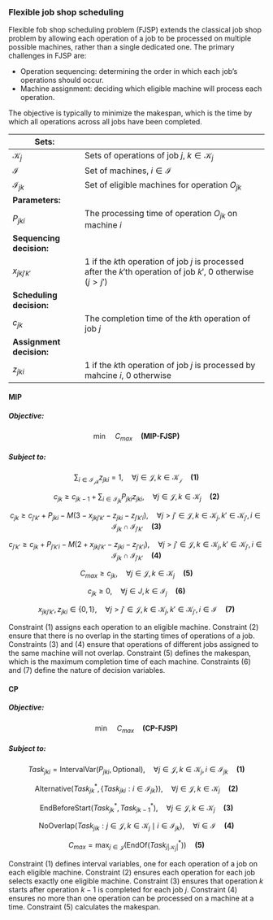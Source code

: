### Flexible job shop scheduling

Flexible fob shop scheduling problem (FJSP) extends the classical job shop problem by allowing each operation of a job to be processed on multiple possible machines, rather than a single dedicated one. The primary challenges in FJSP are:

 * Operation sequencing: determining the order in which each job’s operations should occur.
 * Machine assignment: deciding which eligible machine will process each operation.

The objective is typically to minimize the makespan, which is the time by which all operations across all jobs have been completed.

| Sets:                    |                                                              |
| ------------------------ | ------------------------------------------------------------ |
| $\mathcal{K}_j$          | Sets of operations of job $j$, $k \in \mathcal{K}_j$         |
| $\mathcal{I}$            | Set of machines, $i \in \mathcal{I}$                         |
| $\mathcal{I}_{jk}$       | Set of eligible machines for operation $O_{jk}$              |
| **Parameters:**          |                                                              |
| $P_{jki}$                | The processing time of operation $O_{jk}$ on machine $i$     |
| **Sequencing decision:** |                                                              |
| $x_{jkj'k'}$             | 1 if the $k$th operation of job $j$ is processed after the $k'$th operation of job $k'$, 0 otherwise ($j > j'$) |
| **Scheduling decision:** |                                                              |
| $c_{jk}$                 | The completion time of the $k$th operation of job $j$        |
| **Assignment decision:** |                                                              |
| $z_{jki}$                | 1 if the $k$th operation of job $j$ is processed by mahcine $i$, 0 otherwise |

#### MIP

##### Objective: 

$$
\min \quad C_{max} \quad \textbf{(MIP-FJSP)}
$$

##### Subject to:

$$
\sum_{i \in \mathcal{I_{jk}}} z_{jki} = 1, \quad \forall j \in \mathcal{J}, k \in \mathcal{K_j} \quad \textbf{(1)}
$$

$$
c_{jk} \geq c_{j k - 1} + \sum_{i \in \mathcal{I}_{jk}} P_{jki} z_{jki}, \quad \forall j \in \mathcal{J}, k \in \mathcal{K}_j \quad \textbf{(2)}
$$

$$
c_{jk} \geq c_{j'k'} + P_{jki} - M (3 - x_{jkj'k'} - z_{jki} - z_{j'k'i}), \quad \forall j > j' \in \mathcal{J}, k \in \mathcal{K}_j, k' \in \mathcal{K}_{j'}, i \in \mathcal{I}_{jk} \cap \mathcal{I}_{j'k'} \quad \textbf{(3)}
$$

$$
c_{j'k'} \geq c_{jk} + P_{j'k'i} - M (2 + x_{jkj'k'} - z_{jki} - z_{j'k'i}), \quad \forall j > j' \in \mathcal{J}, k \in \mathcal{K}_j, k' \in \mathcal{K}_{j'}, i \in \mathcal{I}_{jk} \cap \mathcal{I}_{j'k'} \quad \textbf{(4)}
$$

$$
C_{max} \geq c_{jk}, \quad \forall j \in \mathcal{J}, k \in \mathcal{K}_j \quad \textbf{(5)}
$$

$$
c_{jk} \geq 0, \quad \forall j \in J, k \in \mathcal{I}_j \quad \textbf{(6)}
$$

$$
x_{jkj'k'}, z_{jki} \in \{0, 1\}, \quad \forall j > j' \in \mathcal{J}, k \in \mathcal{K}_j, k' \in \mathcal{K}_{j'}, i \in \mathcal{I} \quad \textbf{(7)}
$$


Constraint (1) assigns each operation to an eligible machine. Constraint (2) ensure that there is no overlap in the starting times of operations of a job. Constraints (3) and (4) ensure that operations of different jobs assigned to the same machine will not overlap. Constraint (5) defines the makespan, which is the maximum completion time of each machine. Constraints (6) and (7) define the nature of decision variables.

#### CP

##### Objective:

$$
\min \quad C_{max} \quad \textbf{(CP-FJSP)}
$$

##### Subject to:

$$
Task_{jki} = \text{IntervalVar}(P_{jki}, \text{Optional}), \quad \forall j \in \mathcal{J}, k \in \mathcal{K}_j, i \in \mathcal{I}_{jk} \quad \textbf{(1)}
$$

$$
\text{Alternative}(Task_{jk}^*, \{Task_{jki}: i \in \mathcal{I}_{jk}\}), \quad \forall j \in \mathcal{J}, k \in \mathcal{K}_j \quad \textbf{(2)}
$$

$$
\text{EndBeforeStart}(Task_{jk}^*, Task_{jk-1}^*), \quad \forall j \in \mathcal{J}, k \in \mathcal{K}_j \quad \textbf{(3)}
$$

$$
\text{NoOverlap}(Task_{jik}: j \in \mathcal{J}, k \in \mathcal{K}_j \mid i \in \mathcal{I}_{jk}), \quad \forall i \in \mathcal{I} \quad \textbf{(4)}
$$

$$
C_{max} = \max_{j \in \mathcal{J}}(\text{EndOf}(Task_{j|\mathcal{K}_j|}^*)) \quad \textbf{(5)}
$$

Constraint (1) defines interval variables, one for each operation of a job on each eligible machine. Constraint (2) ensures each operation for each job selects exactly one eligible machine. Constraint (3) ensures that operation $k$ starts after operation $k - 1$ is completed for each job $j$. Constraint (4) ensures no more than one operation can be processed on a machine at a time. Constraint (5) calculates the makespan.
